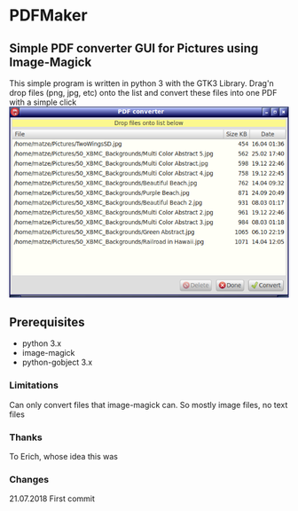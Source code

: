 # PDFMaker
## Simple PDF converter GUI for Pictures using Image-Magick

This simple program is written in python 3 with the GTK3 Library. Drag'n drop files (png, jpg, etc) onto the list and convert these files into one PDF with a simple click
![Screenshot](https://github.com/kanehekili/PDFMaker/blob/master/PDFMaker.png)

## Prerequisites
* python 3.x
* image-magick
* python-gobject 3.x

### Limitations
Can only convert files that image-magick can. So mostly image files, no text files

### Thanks
To Erich, whose idea this was

### Changes
21.07.2018
First commit
